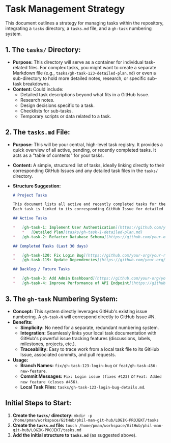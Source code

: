 # Task Management Strategy

This document outlines a strategy for managing tasks within the repository, integrating a `tasks` directory, a `tasks.md` file, and a `gh-task` numbering system.

## 1. The `tasks/` Directory:
*   **Purpose:** This directory will serve as a container for individual task-related files. For complex tasks, you might want to create a separate Markdown file (e.g., `tasks/gh-task-123-detailed-plan.md`) or even a sub-directory to hold more detailed notes, research, or specific sub-task breakdowns.
*   **Content:** Could include:
    *   Detailed task descriptions beyond what fits in a GitHub Issue.
    *   Research notes.
    *   Design decisions specific to a task.
    *   Checklists for sub-tasks.
    *   Temporary scripts or data related to a task.

## 2. The `tasks.md` File:
*   **Purpose:** This will be your central, high-level task registry. It provides a quick overview of all active, pending, or recently completed tasks. It acts as a "table of contents" for your tasks.
*   **Content:** A simple, structured list of tasks, ideally linking directly to their corresponding GitHub Issues and any detailed task files in the `tasks/` directory.
*   **Structure Suggestion:**

    ```markdown
    # Project Tasks

    This document lists all active and recently completed tasks for the project.
    Each task is linked to its corresponding GitHub Issue for detailed tracking and discussion.

    ## Active Tasks

    *   [gh-task-1: Implement User Authentication](https://github.com/your-org/your-repo/issues/1) - Assigned to @username
        *   [Detailed Plan](tasks/gh-task-1-detailed-plan.md)
    *   [gh-task-2: Refactor Database Schema](https://github.com/your-org/your-repo/issues/2) - Assigned to @anotheruser

    ## Completed Tasks (Last 30 days)

    *   [gh-task-120: Fix Login Bug](https://github.com/your-org/your-repo/issues/120) - Completed by @username (2025-07-10)
    *   [gh-task-119: Update Dependencies](https://github.com/your-org/your-repo/issues/119) - Completed by @anotheruser (2025-07-05)

    ## Backlog / Future Tasks

    *   [gh-task-3: Add Admin Dashboard](https://github.com/your-org/your-repo/issues/3)
    *   [gh-task-4: Improve Performance of API Endpoint](https://github.com/your-org/your-repo/issues/4)
    ```

## 3. The `gh-task` Numbering System:
*   **Concept:** This system directly leverages GitHub's existing issue numbering. A `gh-task-N` will correspond directly to GitHub Issue #N.
*   **Benefits:**
    *   **Simplicity:** No need for a separate, redundant numbering system.
    *   **Integration:** Seamlessly links your local task documentation with GitHub's powerful issue tracking features (discussions, labels, milestones, projects, etc.).
    *   **Traceability:** Easy to trace work from a local task file to its GitHub Issue, associated commits, and pull requests.
*   **Usage:**
    *   **Branch Names:** `fix/gh-task-123-login-bug` or `feat/gh-task-456-new-feature`.
    *   **Commit Messages:** `Fix: Login issue (fixes #123)` or `Feat: Added new feature (closes #456)`.
    *   **Local Task Files:** `tasks/gh-task-123-login-bug-details.md`.

## Initial Steps to Start:

1.  **Create the `tasks/` directory:**
    `mkdir -p /home/pman/workspace/GitHub/phil-man-git-hub/LOGIK-PROJEKT/tasks`
2.  **Create the `tasks.md` file:**
    `touch /home/pman/workspace/GitHub/phil-man-git-hub/LOGIK-PROJEKT/tasks.md`
3.  **Add the initial structure to `tasks.md`** (as suggested above).
